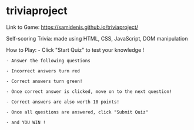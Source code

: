 # triviaproject

Link to Game: https://samidenis.github.io/triviaproject/

Self-scoring Trivia: made using HTML, CSS, JavaScript, DOM manipulation


How to Play:
    - Click "Start Quiz" to test your knowledge !

    - Answer the following questions

    - Incorrect answers turn red

    - Correct answers turn green!

    - Once correct answer is clicked, move on to the next question!

    - Correct answers are also worth 10 points!

    - Once all questions are answered, click "Submit Quiz"

    - and YOU WIN !

